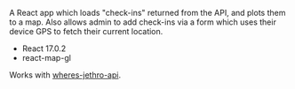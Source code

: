 A React app which loads "check-ins" returned from the API, and plots them to a map. Also allows admin to add check-ins via a form which uses their device GPS to fetch their current location.
- React 17.0.2
- react-map-gl

Works with [wheres-jethro-api](https://github.com/jro31/wheres-jethro-api).
